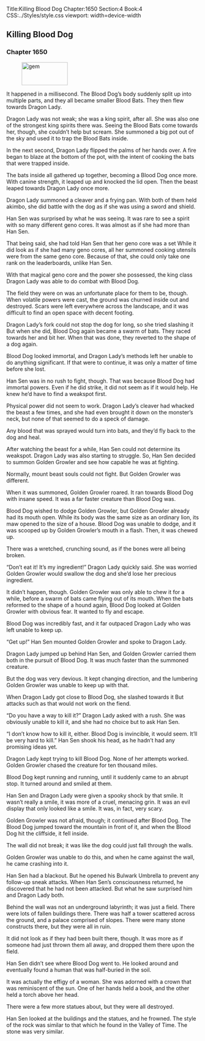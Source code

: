 Title:Killing Blood Dog 
Chapter:1650 
Section:4 
Book:4 
CSS:../Styles/style.css 
viewport: width=device-width
  
## Killing Blood Dog
### Chapter 1650 
<figure>
	<img src="../Images/gem.gif" alt="gem" id="gem" width="120" height="60" />
</figure>
  

  
  It happened in a millisecond. The Blood Dog’s body suddenly split up into multiple parts, and they all became smaller Blood Bats. They then flew towards Dragon Lady.

Dragon Lady was not weak; she was a king spirit, after all. She was also one of the strongest king spirits there was. Seeing the Blood Bats come towards her, though, she couldn’t help but scream. She summoned a big pot out of the sky and used it to trap the Blood Bats inside.

In the next second, Dragon Lady flipped the palms of her hands over. A fire began to blaze at the bottom of the pot, with the intent of cooking the bats that were trapped inside.

The bats inside all gathered up together, becoming a Blood Dog once more. With canine strength, it leaped up and knocked the lid open. Then the beast leaped towards Dragon Lady once more.

Dragon Lady summoned a cleaver and a frying pan. With both of them held akimbo, she did battle with the dog as if she was using a sword and shield.

Han Sen was surprised by what he was seeing. It was rare to see a spirit with so many different geno cores. It was almost as if she had more than Han Sen.

That being said, she had told Han Sen that her geno core was a set While it did look as if she had many geno cores, all her summoned cooking utensils were from the same geno core. Because of that, she could only take one rank on the leaderboards, unlike Han Sen.

With that magical geno core and the power she possessed, the king class Dragon Lady was able to do combat with Blood Dog.

The field they were on was an unfortunate place for them to be, though. When volatile powers were cast, the ground was churned inside out and destroyed. Scars were left everywhere across the landscape, and it was difficult to find an open space with decent footing.

Dragon Lady’s fork could not stop the dog for long, so she tried slashing it But when she did, Blood Dog again became a swarm of bats. They raced towards her and bit her. When that was done, they reverted to the shape of a dog again.

Blood Dog looked immortal, and Dragon Lady’s methods left her unable to do anything significant. If that were to continue, it was only a matter of time before she lost.

Han Sen was in no rush to fight, though. That was because Blood Dog had immortal powers. Even if he did strike, it did not seem as if it would help. He knew he’d have to find a weakspot first.

Physical power did not seem to work. Dragon Lady’s cleaver had whacked the beast a few times, and she had even brought it down on the monster’s neck, but none of that seemed to do a speck of damage.

Any blood that was sprayed would turn into bats, and they’d fly back to the dog and heal.

After watching the beast for a while, Han Sen could not determine its weakspot. Dragon Lady was also starting to struggle. So, Han Sen decided to summon Golden Growler and see how capable he was at fighting.

Normally, mount beast souls could not fight. But Golden Growler was different.

When it was summoned, Golden Growler roared. It ran towards Blood Dog with insane speed. It was a far faster creature than Blood Dog was.

Blood Dog wished to dodge Golden Growler, but Golden Growler already had its mouth open. While its body was the same size as an ordinary lion, its maw opened to the size of a house. Blood Dog was unable to dodge, and it was scooped up by Golden Growler’s mouth in a flash. Then, it was chewed up.

There was a wretched, crunching sound, as if the bones were all being broken.

“Don’t eat it! It’s my ingredient!” Dragon Lady quickly said. She was worried Golden Growler would swallow the dog and she’d lose her precious ingredient.

It didn’t happen, though. Golden Growler was only able to chew it for a while, before a swarm of bats came flying out of its mouth. When the bats reformed to the shape of a hound again, Blood Dog looked at Golden Growler with obvious fear. It wanted to fly and escape.

Blood Dog was incredibly fast, and it far outpaced Dragon Lady who was left unable to keep up.

“Get up!” Han Sen mounted Golden Growler and spoke to Dragon Lady.

Dragon Lady jumped up behind Han Sen, and Golden Growler carried them both in the pursuit of Blood Dog. It was much faster than the summoned creature.

But the dog was very devious. It kept changing direction, and the lumbering Golden Growler was unable to keep up with that.

When Dragon Lady got close to Blood Dog, she slashed towards it But attacks such as that would not work on the fiend.

“Do you have a way to kill it?” Dragon Lady asked with a rush. She was obviously unable to kill it, and she had no choice but to ask Han Sen.

“I don’t know how to kill it, either. Blood Dog is invincible, it would seem. It’ll be very hard to kill.” Han Sen shook his head, as he hadn’t had any promising ideas yet.

Dragon Lady kept trying to kill Blood Dog. None of her attempts worked. Golden Growler chased the creature for ten thousand miles.

Blood Dog kept running and running, until it suddenly came to an abrupt stop. It turned around and smiled at them.

Han Sen and Dragon Lady were given a spooky shock by that smile. It wasn’t really a smile, it was more of a cruel, menacing grin. It was an evil display that only looked like a smile. It was, in fact, very scary.

Golden Growler was not afraid, though; it continued after Blood Dog. The Blood Dog jumped toward the mountain in front of it, and when the Blood Dog hit the cliffside, it fell inside.

The wall did not break; it was like the dog could just fall through the walls.

Golden Growler was unable to do this, and when he came against the wall, he came crashing into it.

Han Sen had a blackout. But he opened his Bulwark Umbrella to prevent any follow-up sneak attacks. When Han Sen’s consciousness returned, he discovered that he had not been attacked. But what he saw surprised him and Dragon Lady both.

Behind the wall was not an underground labyrinth; it was just a field. There were lots of fallen buildings there. There was half a tower scattered across the ground, and a palace comprised of slopes. There were many stone constructs there, but they were all in ruin.

It did not look as if they had been built there, though. It was more as if someone had just thrown them all away, and dropped them there upon the field.

Han Sen didn’t see where Blood Dog went to. He looked around and eventually found a human that was half-buried in the soil.

It was actually the effigy of a woman. She was adorned with a crown that was reminiscent of the sun. One of her hands held a book, and the other held a torch above her head.

There were a few more statues about, but they were all destroyed.

Han Sen looked at the buildings and the statues, and he frowned. The style of the rock was similar to that which he found in the Valley of Time. The stone was very similar.
